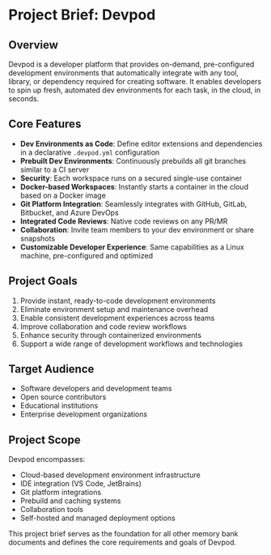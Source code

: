 # Project Brief: Devpod

## Overview
Devpod is a developer platform that provides on-demand, pre-configured development environments that automatically integrate with any tool, library, or dependency required for creating software. It enables developers to spin up fresh, automated dev environments for each task, in the cloud, in seconds.

## Core Features
- **Dev Environments as Code**: Define editor extensions and dependencies in a declarative `.devpod.yml` configuration
- **Prebuilt Dev Environments**: Continuously prebuilds all git branches similar to a CI server
- **Security**: Each workspace runs on a secured single-use container
- **Docker-based Workspaces**: Instantly starts a container in the cloud based on a Docker image
- **Git Platform Integration**: Seamlessly integrates with GitHub, GitLab, Bitbucket, and Azure DevOps
- **Integrated Code Reviews**: Native code reviews on any PR/MR
- **Collaboration**: Invite team members to your dev environment or share snapshots
- **Customizable Developer Experience**: Same capabilities as a Linux machine, pre-configured and optimized

## Project Goals
1. Provide instant, ready-to-code development environments
2. Eliminate environment setup and maintenance overhead
3. Enable consistent development experiences across teams
4. Improve collaboration and code review workflows
5. Enhance security through containerized environments
6. Support a wide range of development workflows and technologies

## Target Audience
- Software developers and development teams
- Open source contributors
- Educational institutions
- Enterprise development organizations

## Project Scope
Devpod encompasses:
- Cloud-based development environment infrastructure
- IDE integration (VS Code, JetBrains)
- Git platform integrations
- Prebuild and caching systems
- Collaboration tools
- Self-hosted and managed deployment options

This project brief serves as the foundation for all other memory bank documents and defines the core requirements and goals of Devpod.
